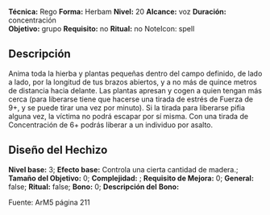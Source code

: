 
**Técnica:** Rego
**Forma:** Herbam
**Nivel:** 20
**Alcance:** voz 
**Duración:** concentración  
**Objetivo:** grupo
**Requisito:** no
**Ritual:** no
NoteIcon: spell




## Descripción 
<p>Anima toda la hierba y plantas pequeñas dentro del campo definido, de lado a lado, por la longitud de tus brazos abiertos, y a no más de quince metros de distancia hacia delante. Las plantas apresan y cogen a quien tengan más cerca (para liberarse tiene que hacerse una tirada de estrés de Fuerza de 9+, y se puede tirar una vez por minuto). Si la tirada para liberarse pifia alguna vez, la víctima no podrá escapar por sí misma. Con una tirada de Concentración de 6+ podrás liberar a un individuo por asalto.</p>

## Diseño del Hechizo 

**Nivel base:** 3; **Efecto base:** Controla una cierta cantidad de madera.;  **Tamaño del **Objetivo:**** 0; **Complejidad:** ; **Requisito de Mejora:** 0; **General:** false; **Ritual:** false; **Bono:** 0; **Descripción del** **Bono:** 

Fuente: ArM5 página 211